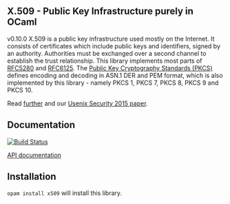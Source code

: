 ## X.509 - Public Key Infrastructure purely in OCaml

v0.10.0
X.509 is a public key infrastructure used mostly on the Internet.  It consists
of certificates which include public keys and identifiers, signed by an
authority.  Authorities must be exchanged over a second channel to establish the
trust relationship.  This library implements most parts of
[RFC5280](https://tools.ietf.org/html/rfc5280) and
[RFC6125](https://tools.ietf.org/html/rfc6125). The
[Public Key Cryptography Standards (PKCS)](https://en.wikipedia.org/wiki/PKCS)
defines encoding and decoding in ASN.1 DER and PEM format, which is also
implemented by this library - namely PKCS 1, PKCS 7, PKCS 8, PKCS 9 and PKCS 10.

Read [further](https://nqsb.io) and our [Usenix Security 2015 paper](https://usenix15.nqsb.io).

## Documentation

[![Build Status](https://travis-ci.org/mirleft/ocaml-x509.svg?branch=master)](https://travis-ci.org/mirleft/ocaml-x509)

[API documentation](https://mirleft.github.io/ocaml-x509/doc)

## Installation

`opam install x509` will install this library.
